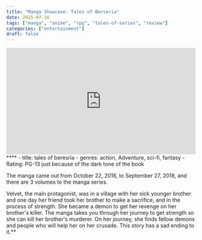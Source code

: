 ```yaml
---
title: "Manga Showcase: Tales of Berseria"
date: 2025-07-16
tags: ["manga", "anime", "rpg", "tales-of-series", "review"]
categories: ["entertainment"]
draft: false
---
```


<div style="position:relative; padding-bottom:56.25%; height:0; overflow:hidden;">
  <iframe src="https://www.youtube.com/embed/VIDEO_ID"
      style="position:absolute; top:0; left:0; width:100%; height:100%; border:0;"
      allowfullscreen>
  </iframe>
</div>
****
- title: tales of beresria
- genres: action, Adventure, sci-fi, fantasy
- Rating: PG-13 just because of the dark tone of the book

The manga came out from October 22, 2016, to September 27, 2018, and there are 3 volumes to the manga series.

Velvet, the main protagonist, was in a village with her sick younger brother and one day her friend took her brother to make a sacrifice, and in the process of strength. She became a demon to get her revenge on her brother's killer. The manga takes you through her journey to get strength so she can kill her brother's murderer. On her journey, she finds fellow demons and people who will help her on her crusade. This story has a sad ending to it.**
